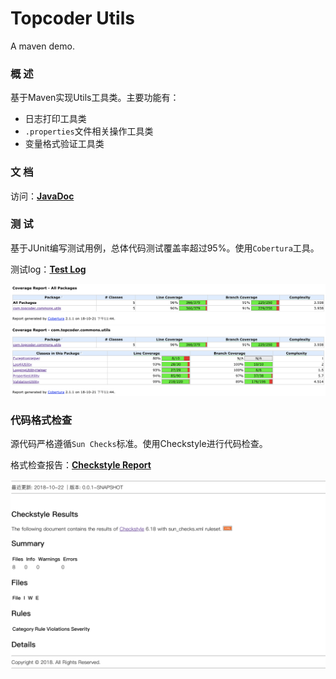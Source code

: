 # Topcoder Utils

A maven demo.

### 概 述

基于Maven实现Utils工具类。主要功能有：

* 日志打印工具类
* `.properties`文件相关操作工具类
* 变量格式验证工具类

### 文 档

访问：[**JavaDoc**](./docs/javadoc/index.html)

### 测 试

基于JUnit编写测试用例，总体代码测试覆盖率超过95%。使用`Cobertura`工具。

测试log：[**Test Log**](./test.log)

![](./docs/Cobertura-all.png)
![](./docs/Cobertura-details.png)

### 代码格式检查

源代码严格遵循`Sun Checks`标准。使用Checkstyle进行代码检查。

格式检查报告：[**Checkstyle Report**](./target/site/checkstyle.html)

![](./docs/Checkstyle-report.png)
